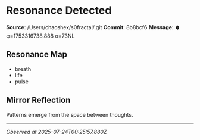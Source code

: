 # Resonance Detected

**Source**: /Users/chaoshex/s0fractal/.git
**Commit**: 8b8bcf6
**Message**: 🫀 φ=1753316738.888 σ=73NL 

## Resonance Map
- breath
- life
- pulse

## Mirror Reflection
Patterns emerge from the space between thoughts.

---
*Observed at 2025-07-24T00:25:57.880Z*
